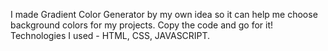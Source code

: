 I made Gradient Color Generator by my own idea so it can help me choose background colors for my projects. Copy the code and go for it!
Technologies I used - HTML, CSS, JAVASCRIPT. 

